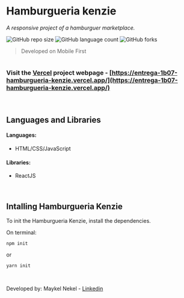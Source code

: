  # Hamburgueria kenzie
_A responsive project of a hamburguer marketplace._

![GitHub repo size](https://img.shields.io/github/repo-size/maykelnekel/hamburgueria-kenzie?style=for-the-badge)
![GitHub language count](https://img.shields.io/github/languages/count/maykelnekel/hamburgueria-kenzie?style=for-the-badge)
![GitHub forks](https://img.shields.io/github/forks/maykelnekel/hamburgueria-kenzie?style=for-the-badge)

> Developed on Mobile First
# 

### Visit the [Vercel](https://vercel.com) project webpage - [https://entrega-1b07-hamburgueria-kenzie.vercel.app/](https://entrega-1b07-hamburgueria-kenzie.vercel.app/)

<br>

## Languages and Libraries

#### Languages:
- HTML/CSS/JavaScript

#### Libraries:
- ReactJS

<br>

## Intalling Hamburgueria Kenzie

To init the Hamburgueria Kenzie, install the dependencies.

On terminal:
```
npm init
```
or
```
yarn init
```
<br>

Developed by: Maykel Nekel - [Linkedin](https://www.linkedin.com/in/maykelnekel/)


<link rel="stylesheet" href="https://cdn.jsdelivr.net/gh/devicons/devicon@v2.13.0/devicon.min.css">
